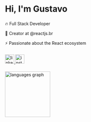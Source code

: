 <h1 align="left">Hi, I'm Gustavo</h1>

###

<p align="left">🔥 Full Stack Developer</p>
<p align="left">🚀 Creator at @reactjs.br</p>
<p align="left">⚡ Passionate about the React ecosystem</p>

###

<div align="left">
  <a href="https://www.linkedin.com/in/gustavochermout" target="_blank">
    <img src="https://img.shields.io/static/v1?message=LinkedIn&logo=linkedin&label=&color=0077B5&logoColor=white&labelColor=&style=for-the-badge" height="30" alt="linkedin logo"  />
  </a>
  <a href="https://www.instagram.com/reactjs.br" target="_blank">
    <img src="https://img.shields.io/static/v1?message=Instagram&logo=instagram&label=&color=E4405F&logoColor=white&labelColor=&style=for-the-badge" height="30" alt="instagram logo"  />
  </a>
</div>

###

<div align="left">
  <img src="https://github-readme-stats.vercel.app/api/top-langs?locale=en&hide_title=false&layout=compact&card_width=320&langs_count=5&theme=dracula&hide_border=true&username=gustavochermout" height="150" alt="languages graph"  />
</div>

###
